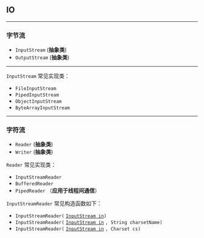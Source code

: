 ## IO



---

### 字节流

+ `InputStream` (**抽象类**)
+ `OutputStream`  (**抽象类**)



----

<a name="inputStream">`InputStream` 常见实现类：</a>

+ `FileInputStream`
+ `PipedInputStream`
+ `ObjectInputStream`
+ `ByteArrayInputStream`



----



### 字符流

+ `Reader`  (**抽象类**)
+ `Writer`  (**抽象类**)



`Reader` 常见实现类：

+ `InputStreamReader`
+ `BufferedReader`
+ `PipedReader` （**应用于线程间通信**）



`InputStreamReader` 常见构造函数如下：

+ `InputStreamReader(` <a href="#inputStream">`InputStream in`</a>`)`
+ `InputStreamReader(`  <a href="#inputStream">`InputStream in`</a> `, String charsetName)`
+ `InputStreamReader(`  <a href="#inputStream">`InputStream in`</a> `, Charset cs)`